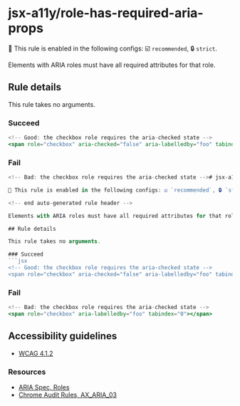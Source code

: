 # jsx-a11y/role-has-required-aria-props

💼 This rule is enabled in the following configs: ☑️ `recommended`, 🔒 `strict`.

<!-- end auto-generated rule header -->

Elements with ARIA roles must have all required attributes for that role.

## Rule details

This rule takes no arguments.

### Succeed
```jsx
<!-- Good: the checkbox role requires the aria-checked state -->
<span role="checkbox" aria-checked="false" aria-labelledby="foo" tabindex="0"></span>
```

### Fail

```jsx
<!-- Bad: the checkbox role requires the aria-checked state --># jsx-a11y/role-has-required-aria-props

💼 This rule is enabled in the following configs: ☑️ `recommended`, 🔒 `strict`.

<!-- end auto-generated rule header -->

Elements with ARIA roles must have all required attributes for that role.

## Rule details

This rule takes no arguments.

### Succeed
```jsx
<!-- Good: the checkbox role requires the aria-checked state -->
<span role="checkbox" aria-checked="false" aria-labelledby="foo" tabindex="0"></span>
```

### Fail

```jsx
<!-- Bad: the checkbox role requires the aria-checked state -->
<span role="checkbox" aria-labelledby="foo" tabindex="0"></span>
```

## Accessibility guidelines
- [WCAG 4.1.2](https://www.w3.org/WAI/WCAG21/Understanding/name-role-value)

### Resources
- [ARIA Spec, Roles](https://www.w3.org/TR/wai-aria/#roles)
- [Chrome Audit Rules, AX_ARIA_03](https://github.com/GoogleChrome/accessibility-developer-tools/wiki/Audit-Rules#ax_aria_03)
